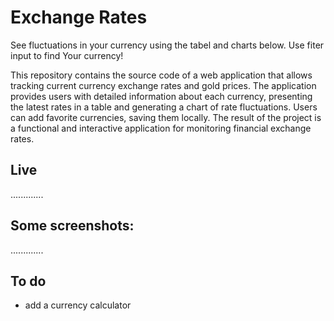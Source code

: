 # Exchange Rates

See fluctuations in your currency using the tabel and charts below. Use fiter input to find Your currency!

This repository contains the source code of a web application that allows tracking current currency exchange rates and gold prices. The application provides users with detailed information about each currency, presenting the latest rates in a table and generating a chart of rate fluctuations. Users can add favorite currencies, saving them locally. The result of the project is a functional and interactive application for monitoring financial exchange rates.

## Live

.............

## Some screenshots:

.............

## To do

- add a currency calculator
